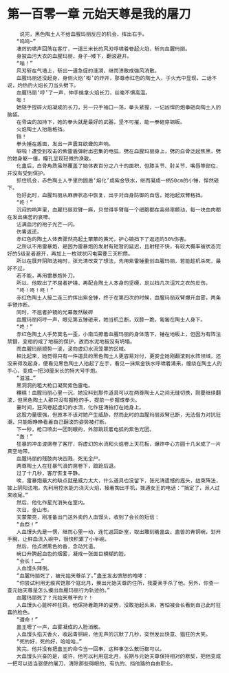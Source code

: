 # 第一百零一章 元始天尊是我的屠刀
        说完，黑色陶土人不给血腥玛丽反应的机会，挥出右手。
       “呜呜~”
       凄厉的啸声回荡在客厅，一道三米长的风刃呼啸着卷起火焰，斩向血腥玛丽。
       身披血污大衣的血腥玛丽，身子―矮下，翻滚避开。
       “嗡！”
       风刃斩在气墙上，斩出一道急促的涟漪，继而溃散成强风消散。
       血腥玛丽还没起身，身侧火焰‘嘭’的炸开，那尊赤红色的陶土人，于火光中显现，二话不说，灼热的火焰长刀当头劈下。
       血腥玛丽‘哼’了一声，伸手擒拿火焰长刀，丝毫不惧高温。
       嘭！
       她随手捏碎火焰凝成的长刀，另一只手袖口一荡，拳头紧握，一记凶悍的炮拳砸向陶土人的脑袋。
       在骨虫的加持下，她的拳头就是最好的武器，坚不可摧，能一拳砸穿钢板。
       火焰陶土人抬盾格挡。
       铛！
       拳头捶在盾面，发出一声震耳欲聋的声响。
       噼啪！遭受到攻击的紫雷盾弹射出密集的电弧，劈在血腥玛丽身上，劈的白骨泛起焦黑，劈的她身躯一僵，瞳孔呈现轻微的涣散。
       化蛊后，白骨角质虽然覆盖了她体表百分之八十的面积，但膝关节、肘关节、嘴唇等部位，并没有受到保护。
       抓住机会，赤色陶土人手里的圆盾‘熔化’成紫金铁水，继而凝成一柄50cm的小锤，悍然砸下。
       怡好此时，血腥玛丽从麻痹状态中恢复，出于对自身防御的自信，她抬起双臂格挡。
       “咚！”
       沉闷的响声里，血腥玛丽双臂一麻，只觉得手臂每一个细胞都在高频率颤动，每一块血肉都在发出痛苦的哀嚎。
       沾满血污的袍子光芒一闪。
       伤害返还。
       赤红色的陶土人体表骤然亮起土蒙蒙的黄光，护心镜挡下了返还的50%伤害。
       之所以不用雷暴炮，是因为雷暴炮的发射有短暂的延迟，且射程不快，有较大概率被状态完好的5级圣者避开，再加上一枚球状闪电需要三天积攒。
       所以在展开阴阳法袍时，张元清改变了想法，先用紫雷锤重创血腥玛丽，若能趁机杀死，最好不过。
       若不能，再用雷暴炮补刀。
       所以，他取出了不屈者护镜，再配合陶土人本身的坚硬，足以挡几次诅咒之衣的反伤。
       “咚！咚！咚！”
       赤红色陶土人接二连三的挥出紫金锤，终于在第四次的时候，血腥玛丽双臂爆开血雾，两条手臂炸断。
       同时，不屈者护镜的光幕轰然破碎
       血腥玛丽闷哼一声，眼见第五锤砸来，她当机立断，双膝一跪，匍匐在陶士人身下。
       “咚！”
       赤红色陶土人手势莫名一歪，小南瓜擦着血腥玛丽的身体落下，锤在地板上，但因为有阵法禁锢，变相的成了地板的保护，故而水泥地板没有坍塌。
       而血腥玛丽顺势一滚，滚向虚幻水流笼罩的区域。
       相比起来，她觉得只有一件道具的黑色陶土人更容易对付，更安全她刚翻滚到水阵领域，还没来得及起身，便看见黑色陶土人抬起了左手，看见一抹紫金铁水呼啸着涌来，缠绕在陶土人的手心，变成一把30厘米长的特大号手炮。
       “滋滋…”
       黑洞洞的粗大枪口凝聚紫色雷电。
       糟糕！血腥玛丽心里一沉，她没料到那件道具可以在两尊陶士人之间无缝切换，刚要继续翻滚，但黑色陶土人那只没有握枪的手，提前一步握成拳头。
       霎时间，狂风卷起虚幻的水流，化作狂涛拍打在她身上。
       这股力量很强，但原本不该对她产生威胁，然而此时的血腥玛丽双臂已断，无法借力对抗狂潮，只能眼睁睁看着自己翻滚的姿势被打断。
       下一秒，枪口喷出一团刺眼的，外部跳跃着电弧的紫色光团。
       “轰！”
       狂暴的冲击波席卷了客厅，将虚幻的水流和火焰卷上天花板，爆炸中心方圆十几米成了一片真空地带。
       血腥玛丽的残肢肉块四溅，死无全尸。
       两尊陶土人在狂暴气浪的席卷下，踉跄后退。
       过了十几秒，客厅恢复平静。
       唉，雷暴炮最大的缺点就是威力太大，什么道具也没留下，张元清遗憾的摇头，结束阵法，披上阴阳法袍，先利用控水能力浇灭火焰，接着掏出手机，拨通女王的电话：“搞定了，派人过来收尾。”
       然后，他化作星光消失在室内。
       次日，金山市。
       天蒙蒙亮，刚准备出门送外卖的人血馒头，收到了会长的短信：
       “血祭！”
       人血馒头先是一愣，继而心里一动，连忙返回卧室，取出雕刻着蛊虫、蛊兽的青铜碗，划开手腕，让鲜血流入碗中，很快积累了小半碗。
       然后，他点燃黑色的香，念动咒语。
       碗口升腾起血色的烟雾，凝成一张面目模糊的脸。
       “会长！……”
       人血馒头拜倒。
       “血腥玛丽死了，被元始天尊杀了。”蛊王发出愤怒的咆哮：
       “你尝试利用无痕宾馆那个寇北月，摸出元始天尊的住所，我要亲手杀了他。另外，你查一查元始天尊是怎么摸出血腥玛丽行为轨迹的。”
       血腥玛丽死了？元始天尊干的？！
       人血馒头心脏砰砰狂跳，他保持着跪拜的姿势，没敢抬起头来，害怕被会长看到自己此时狂喜的脸色。
       “遵命！”
       蛊王嗯了一声，血雾凝成的人脸消散。
       人血馒头掐灭香火，收起青铜碗，他无声的沉默了几秒，突然发出快意、猖狂的大笑。
       “死的好，死的好，哈哈哈…”
       笑完，他并没有把蛊王的命令当一回事，这种事怎么敷衍都可以。
       大血馒头兴奋的是，或许，他可以利用寇北月，长期与元始天尊保持相对的默契，把他变成一把可以适当驱使的屠刀，清除那些碍眼的、有仇的、挡他路的自由职业。